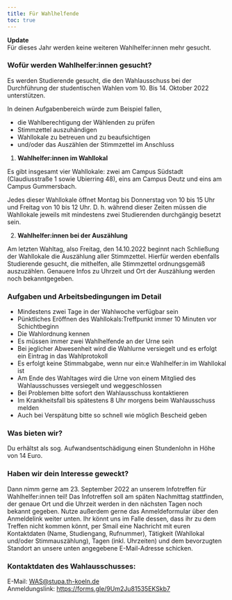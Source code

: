 ```yaml
---
title: Für Wahlhelfende
toc: true
---
```


**Update**  
Für dieses Jahr werden keine weiteren Wahlhelfer:innen mehr gesucht.

### Wofür werden Wahlhelfer:innen gesucht?

Es werden Studierende gesucht, die den Wahlausschuss bei der Durchführung der studentischen Wahlen vom 10. Bis 14. Oktober 2022 unterstützen.

In deinen Aufgabenbereich würde zum Beispiel fallen,

- die Wahlberechtigung der Wählenden zu prüfen
- Stimmzettel auszuhändigen
- Wahllokale zu betreuen und zu beaufsichtigen
- und/oder das Auszählen der Stimmzettel im Anschluss

1. **Wahlhelfer:innen im Wahllokal**

Es gibt insgesamt vier Wahllokale: zwei am Campus Südstadt (Claudiusstraße 1 sowie Ubierring 48), eins am Campus Deutz und eins am Campus Gummersbach.

Jedes dieser Wahllokale öffnet Montag bis Donnerstag von 10 bis 15 Uhr und Freitag von 10 bis 12 Uhr. D. h. während dieser Zeiten müssen die Wahllokale jeweils mit mindestens zwei Studierenden durchgängig besetzt sein.

2. **Wahlhelfer:innen bei der Auszählung**

Am letzten Wahltag, also Freitag, den 14.10.2022 beginnt nach Schließung der Wahllokale die Auszählung aller Stimmzettel. Hierfür werden ebenfalls Studierende gesucht, die mithelfen, alle Stimmzettel ordnungsgemäß auszuzählen. Genauere Infos zu Uhrzeit und Ort der Auszählung werden noch bekanntgegeben.

### Aufgaben und Arbeitsbedingungen im Detail

- Mindestens zwei Tage in der Wahlwoche verfügbar sein
- Pünktliches Eröffnen des Wahllokals:Treffpunkt immer 10 Minuten vor Schichtbeginn
- Die Wahlordnung kennen
- Es müssen immer zwei Wahlhelfende an der Urne sein
- Bei jeglicher Abwesenheit wird die Wahlurne versiegelt und es erfolgt ein Eintrag in das Wahlprotokoll
- Es erfolgt keine Stimmabgabe, wenn nur ein:e Wahlhelfer:in im Wahllokal ist
- Am Ende des Wahltages wird die Urne von einem Mitglied des Wahlausschusses versiegelt und weggeschlossen
- Bei Problemen bitte sofort den Wahlausschuss kontaktieren
- Im Krankheitsfall bis spätestens 8 Uhr morgens beim Wahlausschuss melden
- Auch bei Verspätung bitte so schnell wie möglich Bescheid geben

### Was bieten wir?

Du erhältst als sog. Aufwandsentschädigung einen Stundenlohn in Höhe von 14 Euro.

### Haben wir dein Interesse geweckt?

Dann nimm gerne am 23. September 2022 an unserem Infotreffen für Wahlhelfer:innen teil! Das Infotreffen soll am späten Nachmittag stattfinden, der genaue Ort und die Uhrzeit werden in den nächsten Tagen noch bekannt gegeben. Nutze außerdem gerne das Anmeldeformular über den Anmeldelink weiter unten. Ihr könnt uns im Falle dessen, dass ihr zu dem Treffen nicht kommen könnt, per Smail eine Nachricht mit euren Kontaktdaten (Name, Studiengang, Rufnummer), Tätigkeit (Wahllokal und/oder Stimmauszählung), Tagen (inkl. Uhrzeiten) und dem bevorzugten Standort an unsere unten angegebene E-Mail-Adresse schicken.

### Kontaktdaten des Wahlausschusses:

E-Mail: WAS@stupa.th-koeln.de  
Anmeldungslink: https://forms.gle/9Um2Ju81535EKSkb7
